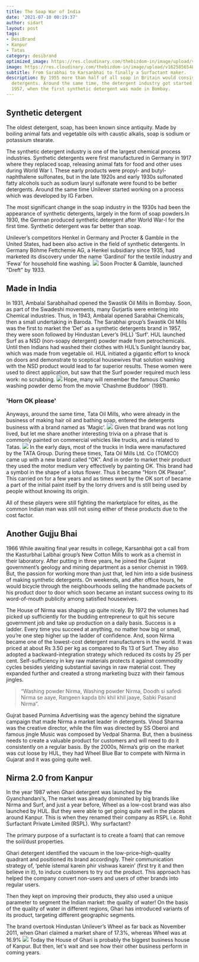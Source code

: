 ```yaml
---
title: The Soap War of India
date: '2021-07-10 00:19:37'
author: sidart
layout: post
tags:
- DesiBrand
- Kanpur
- Tatas
category: desibrand
optimized_image: https://res.cloudinary.com/thebizdom-in/image/upload/v1625856548/Soap_ua6xk0.png
image: https://res.cloudinary.com/thebizdom-in/image/upload/v1625856548/Soap_ua6xk0.png
subtitle: From Sarabhai to Karsanbhai to finally a Surfactant maker.
description: By 1955 more than half of all soap in Britain would consist of synthetic
  detergents. Around the same time, the detergent industry got started in India in
  1957, when the first synthetic detergent was made in Bombay.
---
```


## Synthetic detergent 
The oldest detergent, soap, has been known since antiquity. Made by boiling animal fats and vegetable oils with caustic alkalis, soap is sodium or potassium stearate. 

The synthetic detergent industry is one of the largest chemical process industries. Synthetic detergents were first manufactured in Germany in 1917 where they replaced soap, releasing animal fats for food and other uses during World War I. These early products were propyl- and butyl-naphthalene sulfonates, but in the late 1920s and early 1930s sulfonated fatty alcohols such as sodium lauryl sulfonate were found to be better detergents.
 Around the same time Unilever started working on a process which was developed by IG Farben.

The most significant change in the soap industry in the 1930s had been the appearance of synthetic detergents, largely in the form of soap powders.In 1930, the German produced synthetic detergent after World War-I for the first time. Synthetic detergent was far better than soap. 

Unilever’s competitors Henkel in Germany and Procter & Gamble in the United States, had been also active in the field of synthetic detergents. In Germany Böhme Fettchemie AG, a Henkel subsidiary since 1935, had marketed its discovery under the name ‘Gardinol’ for the textile industry and ‘Fewa’ for household fine washing. 
![](https://res.cloudinary.com/thebizdom-in/image/upload/v1625855612/fawa_qmu9r9.jpg)
Soon Procter & Gamble, launched "Dreft" by 1933.

## Made in India
In 1931, Ambalal Sarabhaihad opened the Swastik Oil Mills in Bombay. Soon, as part of the Swadeshi movements, many Gurjartis were entering into Chemical industries. Thus,  in 1943, Ambalal opened Sarabhai Chemicals, then a small undertaking in Baroda. 
The Sarabhai group’s Swastik Oil Mills was the first to market the ‘Det’ as a synthetic detergents brand in 1957, they were soon followed by Hindustan Lever’s (HLL) ‘Surf‘.
HUL launched Surf as a NSD (non-soapy detergent) powder made from petrochemicals. Until then Indians had washed their clothes with HUL’s Sunlight laundry bar, which was made from vegetable oil. HUL initiated a gigantic effort to knock on doors and demonstrate to sceptical housewives that solution washing with the NSD product would lead to far superior results. These women were used to direct application, but saw that the Surf powder required much less work: no scrubbing. 
![](https://res.cloudinary.com/thebizdom-in/image/upload/v1625855611/Chamko_bpkar5.jpg)
Hope, many will remember the famous Chamko washing powder demo from the movie 'Chashme Buddoor' (1981).
### 'Horn OK please'
Anyways, around the same time, Tata Oil Mills, who were already in the business of making hair oil and bathing soap, entered the detergents business with a brand named as 'Magic'. 
![](https://res.cloudinary.com/thebizdom-in/image/upload/v1625855611/Soap_war_mqn5gs.jpg)
Given that brand was not long lived, but let me share another interesting trivia on a phrase that is commonly painted on commercial vehicles like trucks, and is related to Tatas.
![](https://res.cloudinary.com/thebizdom-in/image/upload/v1625855611/ok1_fm8il9.jpg)
In the early days, most of the trucks in India were manufactured by the TATA Group. During these times, Tata Oil Mills Ltd. Co (TOMCO) came up with a new brand called “OK”. And in order to market their product they used the motor medium very effectively by painting OK. This brand had a symbol in the shape of a lotus flower. Thus it became “Horn OK Please”. This carried on for a few years and as times went by the OK sort of became a part of the initial paint itself by the lorry drivers and is still being used by people without knowing its origin.

All of these players were still fighting the marketplace for elites, as the common Indian man was still not using either of these products due to the cost factor.

## Another Gujju Bhai
1966 While awaiting final year results in college, Karsanbhai got a call from the Kasturbhai Lalbhai group’s New Cotton Mills to work as a chemist in their laboratory. After putting in three years, he joined the Gujarat government’s geology and mining department as a senior chemist in 1969. But, the passion for working more than just that, led him into a side business of making synthetic detergents.
On weekends, and after office hours, he would bicycle through the neighbourhoods selling the handmade packets of his product door to door which soon became an instant success owing to its word-of-mouth publicity among satisfied housewives. 

The House of Nirma was shaping up quite nicely. 
By 1972 the volumes had picked up sufficiently for the budding entrepreneur to quit his secure government job and take up production on a daily basis. Success is a ladder. Every time you succeed at anything, no matter how big or small, you’re one step higher up the ladder of confidence. And, soon Nirma became one of the lowest-cost detergent manufacturers in the world. It was priced at about Rs 3.50 per kg as compared to Rs 13 of Surf. They also adopted a backward-integration strategy which reduced its costs by 25 per cent. Self-sufficiency in key raw materials protects it against commodity cycles besides yielding substantial savings in raw material cost.
They expanded further and created a strong marketing buzz with their famous jingles.
> “Washing powder Nirma, 
> Washing powder Nirma,
Doodh si safedi Nirma se aaye,
Rangeen kapda bhi khil khil jaaye,
Sabki Pasand Nirma”.

Gujrat based Purnima Advertising was the agency behind the signature campaign that made Nirma a market leader in detergents. Vinod Sharma was the creative director, while the film was directed by SS Oberoi and famous jingle Music was composed by Vedpal Sharma.
But, then a business needs to create a valuable product for customers and will need to do it consistently on a regular basis. By the 2000s, Nirma’s grip on the market was cut loose by HUL, they had Wheel Blue Bar to compete with Nirma in Gujarat and it was going quite well.

## Nirma 2.0 from Kanpur
In the year 1987 when Ghari detergent was launched by the Gyanchandani’s, The market was already dominated by big brands like Nirma and Surf, and just a year before, Wheel as a low-cost brand was also launched by HUL. But they were able to get going quite well in the places around Kanpur. This is when they renamed their company as RSPL i.e. Rohit Surfactant Private Limited (RSPL). Why surfactant?

The primary purpose of a surfactant is to create a foam) that can remove the soil/dust properties.

Ghari detergent identified the vacuum in the low-price–high-quality quadrant and positioned its brand accordingly. Their communication strategy of, ‘pehle istemal karein phir vishwas karein’ (first try it and then believe in it), to induce customers to try out the product. This approach has helped the company convert non-users and users of other brands into regular users. 

Then they kept on improving their products, they also used a unique parameter to segment the Indian market: the quality of water! On the basis of the quality of water in different regions, Ghari has introduced variants of its product, targeting different geographic segments. 

The brand overtook Hindustan Unilever’s Wheel as far back as November 2011, when Ghari claimed a market share of 17.3%, whereas Wheel was at 16.9%
![](https://res.cloudinary.com/thebizdom-in/image/upload/v1625855611/ghari1_ad91en.jpg)
Today the House of Ghari is probably the biggest business house of Kanpur. But then, let's wait and see how their other business perform in coming years.
